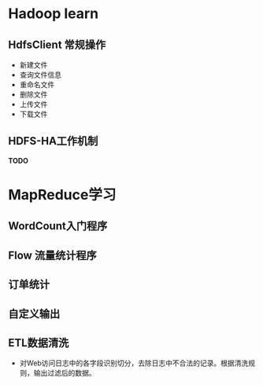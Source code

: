 # Hadoop learn

## HdfsClient 常规操作
 + 新建文件
 + 查询文件信息
 + 重命名文件
 + 删除文件
 + 上传文件
 + 下载文件
 
## HDFS-HA工作机制
   **TODO**
   
# MapReduce学习
## WordCount入门程序

## Flow 流量统计程序

## 订单统计

## 自定义输出

## ETL数据清洗
+ 对Web访问日志中的各字段识别切分，去除日志中不合法的记录。根据清洗规则，输出过滤后的数据。
  


